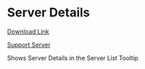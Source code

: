 # Server Details

[Download Link](https://OILYY.github.io/downloader/?plugin=ServerDetails)

[Support Server](https://discord.gg/Y36CTWeCFE)

Shows Server Details in the Server List Tooltip
